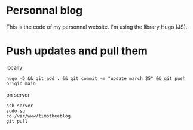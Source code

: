 # Personnal blog

This is the code of my personnal website. I'm using the library Hugo (JS).

# Push updates and pull them
locally 
```
hugo -D && git add . && git commit -m "update march 25" && git push origin main

```


on server 
```
ssh server
sudo su
cd /var/www/timotheeblog
git pull
```